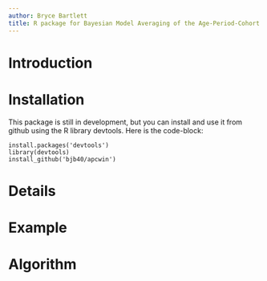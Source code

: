 ```yaml
---
author: Bryce Bartlett
title: R package for Bayesian Model Averaging of the Age-Period-Cohort identification problem.
---
```


# Introduction


# Installation

This package is still in development, but you can install and use it from github using the R library devtools. Here is the code-block:

```
install.packages('devtools')
library(devtools)
install_github('bjb40/apcwin')
```

# Details


# Example



# Algorithm



